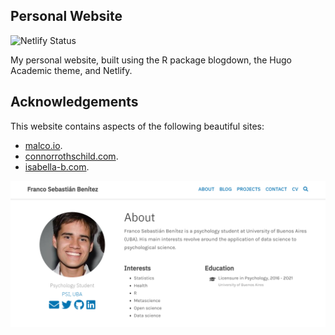 ## Personal Website

<img src="https://camo.githubusercontent.com/b99b055d357aa8f4472f26ad9b35994ff0de75333c8ea74a1ca6c552caae65ce/68747470733a2f2f6170692e6e65746c6966792e636f6d2f6170692f76312f6261646765732f66633938656632662d636562612d343638342d616264352d6261373439656438643730382f6465706c6f792d737461747573" alt="Netlify Status" data-canonical-src="https://api.netlify.com/api/v1/badges/fc98ef2f-ceba-4684-abd5-ba749ed8d708/deploy-status" style="max-width:100%;">

My personal website, built using the R package blogdown, the Hugo Academic theme, and Netlify.

## Acknowledgements

This website contains aspects of the following beautiful sites: 

- [malco.io](https://malco.io/).
- [connorrothschild.com](https://www.connorrothschild.com/).
- [isabella-b.com](https://isabella-b.com/).

[![Website Thumbnail](thumbnail.png)](http://francosbenitez.netlify.app)

